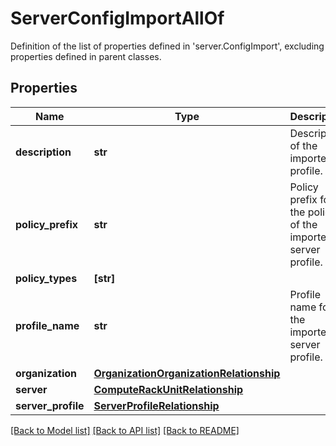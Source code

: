 # ServerConfigImportAllOf

Definition of the list of properties defined in 'server.ConfigImport', excluding properties defined in parent classes.
## Properties
Name | Type | Description | Notes
------------ | ------------- | ------------- | -------------
**description** | **str** | Description of the imported profile. | [optional] 
**policy_prefix** | **str** | Policy prefix for the policies of the imported server profile. | [optional] 
**policy_types** | **[str]** |  | [optional] 
**profile_name** | **str** | Profile name for the imported server profile. | [optional] 
**organization** | [**OrganizationOrganizationRelationship**](OrganizationOrganizationRelationship.md) |  | [optional] 
**server** | [**ComputeRackUnitRelationship**](ComputeRackUnitRelationship.md) |  | [optional] 
**server_profile** | [**ServerProfileRelationship**](ServerProfileRelationship.md) |  | [optional] 

[[Back to Model list]](../README.md#documentation-for-models) [[Back to API list]](../README.md#documentation-for-api-endpoints) [[Back to README]](../README.md)


